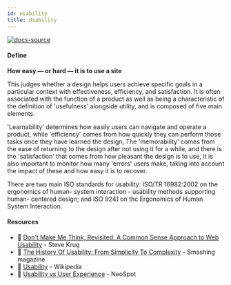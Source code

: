 ```yaml
---
id: usability
title: Usability
---
```


[![docs-source](https://img.shields.io/badge/SRC-UX%20Companion-blue)](https://play.google.com/store/apps/details?id=com.cyberduck.uxcompanion)

#### Define

**How easy — or hard — it is to use a site**

This judges whether a design helps users achieve specific goals in a particular context with effectiveness, efficiency, and satisfaction. It is often associated with the function of a product as well as being a characteristic of the definition of 'usefulness' alongside utility, and is composed of five main elements.

'Learnability' determines how easily users can navigate and operate a product, while 'efficiency' comes from how quickly they can perform those tasks once they have learned the design, The 'memorability' comes from the ease of returning to the design after not using it for a while, and there is the 'satisfaction' that comes from how pleasant the design is to use, It is also important to monitor how many 'errors' users make, taking into account the impact of these and how easy it is to recover.

There are two main ISO standards for usability: ISO/TR 16982:2002 on the ergonomics of human- system interaction - usability methods supporting human- centered design; and ISO 9241 on thc Ergonomics of Human System Interaction.

#### Resources

* 📘 [Don't Make Me Think, Revisited: A Common Sense Approach to Web Usability](https://www.amazon.co.uk/Dont-Make-Think-Revisited-Usability-ebook/dp/B00HJUBRPG) - Steve Krug
* 📃 [The History Of Usability: From Simplicity To Complexity](https://www.smashingmagazine.com/2012/05/the-history-of-usability-from-simplicity-to-complexity/) - Smashing magazine
* 📃 [Usability](https://en.wikipedia.org/wiki/Usability) - Wikipedia
* 📃 [Usability vs User Experience](http://www.neospot.se/usability-vs-user-experience/) - NeoSpot